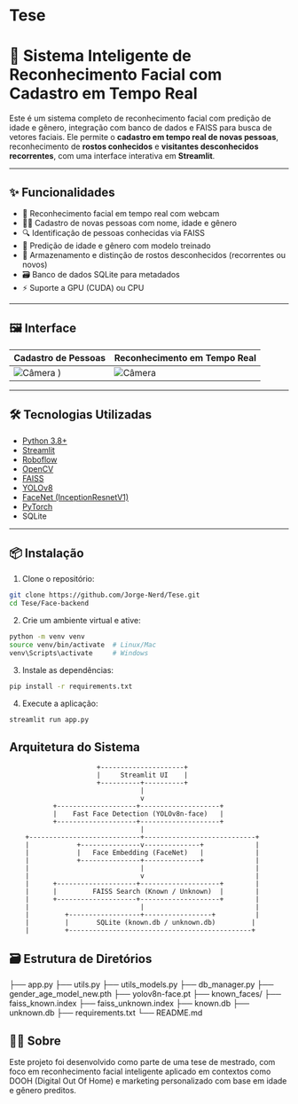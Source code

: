 # Tese

# 🧠 Sistema Inteligente de Reconhecimento Facial com Cadastro em Tempo Real

Este é um sistema completo de reconhecimento facial com predição de idade e gênero, integração com banco de dados e FAISS para busca de vetores faciais. Ele permite o **cadastro em tempo real de novas pessoas**, reconhecimento de **rostos conhecidos** e **visitantes desconhecidos recorrentes**, com uma interface interativa em **Streamlit**.

---

## ✨ Funcionalidades

- 🎥 Reconhecimento facial em tempo real com webcam
- 🧑‍💼 Cadastro de novas pessoas com nome, idade e gênero
- 🔍 Identificação de pessoas conhecidas via FAISS
- 🤖 Predição de idade e gênero com modelo treinado
- 📁 Armazenamento e distinção de rostos desconhecidos (recorrentes ou novos)
- 🗃️ Banco de dados SQLite para metadados
- ⚡ Suporte a GPU (CUDA) ou CPU

---

## 🖼️ Interface

| Cadastro de Pessoas | Reconhecimento em Tempo Real |
|---------------------|-------------------------------|
| ![Câmera](assets/realtime_recognition.png) ) | ![Câmera](assets/realtime_recognition.png) |

---

## 🛠️ Tecnologias Utilizadas

- [Python 3.8+](https://www.python.org/)
- [Streamlit](https://streamlit.io/)
- [Roboflow](https://universe.roboflow.com/large-benchmark-datasets/wider-face-ndtcz/dataset/1/download/yolov8)
- [OpenCV](https://opencv.org/)
- [FAISS](https://github.com/facebookresearch/faiss)
- [YOLOv8](https://github.com/ultralytics/ultralytics)
- [FaceNet (InceptionResnetV1)](https://github.com/timesler/facenet-pytorch)
- [PyTorch](https://pytorch.org/)
- SQLite

---

## 📦 Instalação

1. Clone o repositório:

```bash
git clone https://github.com/Jorge-Nerd/Tese.git
cd Tese/Face-backend
```
2. Crie um ambiente virtual e ative:

```bash
python -m venv venv
source venv/bin/activate  # Linux/Mac
venv\Scripts\activate     # Windows
```
3. Instale as dependências:

```bash
pip install -r requirements.txt
```

4. Execute a aplicação:

```bash
streamlit run app.py
```

## Arquitetura do Sistema

                          +---------------------+
                          |     Streamlit UI    |
                          +----------+----------+
                                     |
                                     v
               +--------------------+--------------------+
               |    Fast Face Detection (YOLOv8n-face)   |
               +--------------------+--------------------+
                                     |
        +----------------------------+----------------------------+
        |            +---------------v--------------+             |
        |            |   Face Embedding (FaceNet)   |             |
        |            +---------------+--------------+             |
        |                            |                            |
        |                            v                            |
        |      +--------------------+--------------------+        |
        |      |         FAISS Search (Known / Unknown)  |        |
        |      +--------------------+--------------------+        |
        |                            |                            |
        |         +------------------+-----------------+          |
        |         |       SQLite (known.db / unknown.db)         |
        |         +----------------------------------------------+


##  🗃️ Estrutura de Diretórios

├── app.py
├── utils.py
├── utils_models.py
├── db_manager.py
├── gender_age_model_new.pth
├── yolov8n-face.pt
├── known_faces/
├── faiss_known.index
├── faiss_unknown.index
├── known.db
├── unknown.db
├── requirements.txt
└── README.md


##  🙋‍♂️ Sobre
Este projeto foi desenvolvido como parte de uma tese de mestrado, com foco em reconhecimento facial inteligente aplicado em contextos como DOOH (Digital Out Of Home) e marketing personalizado com base em idade e gênero preditos.
